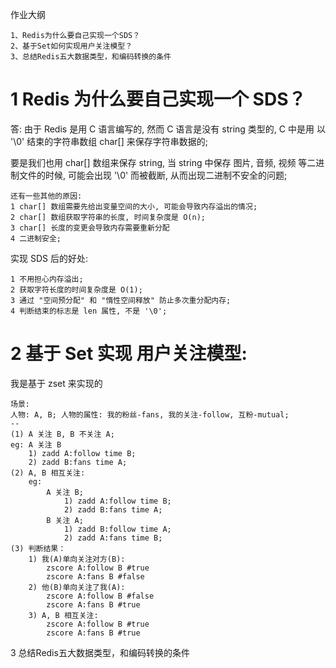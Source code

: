 作业大纲

```
1、Redis为什么要自己实现一个SDS？
2、基于Set如何实现用户关注模型？
3、总结Redis五大数据类型，和编码转换的条件
```

# 1 Redis 为什么要自己实现一个 SDS？

答:  由于 Redis 是用 C 语言编写的, 然而 C 语言是没有 string 类型的, C 中是用 以 '\0' 结束的字符串数组 char\[\] 来保存字符串数据的;

要是我们也用 char\[\] 数组来保存 string, 当 string 中保存 图片, 音频, 视频 等二进制文件的时候, 可能会出现 '\0' 而被截断, 从而出现二进制不安全的问题;

```
还有一些其他的原因:
1 char[] 数组需要先给出变量空间的大小, 可能会导致内存溢出的情况;
2 char[] 数组获取字符串的长度, 时间复杂度是 O(n);
3 char[] 长度的变更会导致内存需要重新分配
4 二进制安全;
```

实现 SDS 后的好处:

```
1 不用担心内存溢出;
2 获取字符长度的时间复杂度是 O(1);
3 通过 "空间预分配" 和 "惰性空间释放" 防止多次重分配内存;
4 判断结束的标志是 len 属性, 不是 '\0';
```

# 2 基于 Set 实现 用户关注模型:

我是基于 zset 来实现的

```
场景: 
人物: A, B; 人物的属性: 我的粉丝-fans, 我的关注-follow, 互粉-mutual;
--
(1) A 关注 B, B 不关注 A;
eg: A 关注 B
    1) zadd A:follow time B;
    2) zadd B:fans time A;
(2) A, B 相互关注:
    eg:
        A 关注 B;
            1) zadd A:follow time B;
            2) zadd B:fans time A;
        B 关注 A;
            1) zadd B:follow time A;
            2) zadd A:fans time B;
(3) 判断结果：
    1) 我(A)单向关注对方(B):
        zscore A:follow B #true
        zscore A:fans B #false
    2) 他(B)单向关注了我(A):
        zscore A:follow B #false
        zscore A:fans B #true
    3) A, B 相互关注:
        zscore A:follow B #true
        zscore A:fans B #true
```

3 总结Redis五大数据类型，和编码转换的条件



